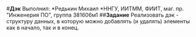 #**Дэк**
Выполнил:
*Редькин Михаил
*ННГУ, ИИТММ, ФИИТ, маг. пр. "Инженерия ПО", группа 381606м1
##**Задание**
Реализовать дэк - структуру данных, в которую можно добавлять (и удалять) элементы как в начало, так и в конец.
